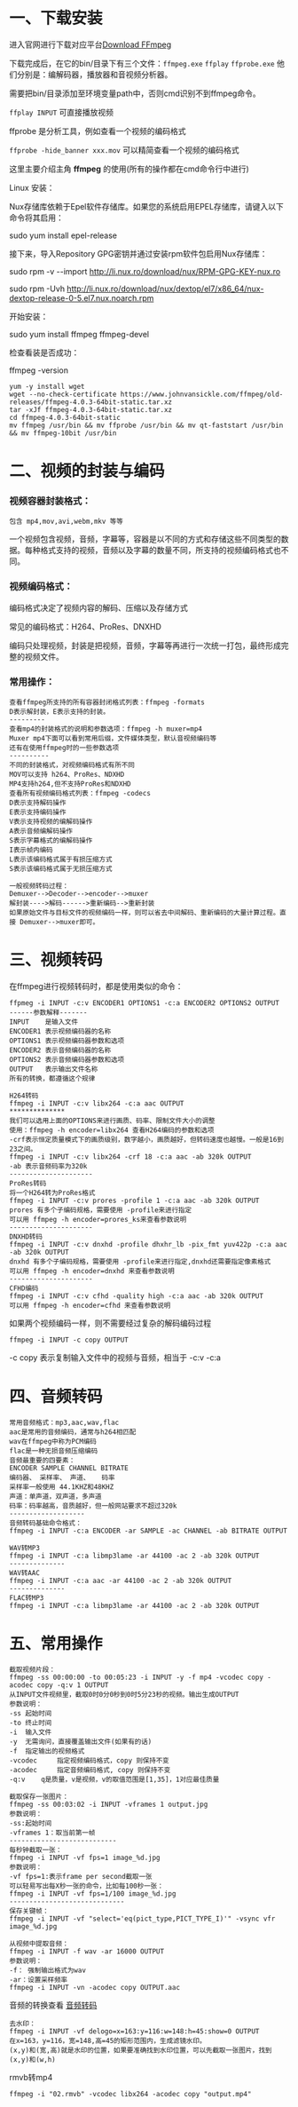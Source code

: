 # 一、下载安装

进入官网进行下载对应平台[Download FFmpeg](http://ffmpeg.org/download.html#build-windows)

下载完成后，在它的bin/目录下有三个文件：`ffmpeg.exe` `ffplay` `ffprobe.exe` 他们分别是：编解码器，播放器和音视频分析器。

需要把bin/目录添加至环境变量path中，否则cmd识别不到ffmpeg命令。

`ffplay INPUT` 可直接播放视频

ffprobe 是分析工具，例如查看一个视频的编码格式 

`ffprobe -hide_banner xxx.mov` 可以精简查看一个视频的编码格式

这里主要介绍主角 **ffmpeg** 的使用(所有的操作都在cmd命令行中进行)

Linux 安装：

Nux存储库依赖于Epel软件存储库。如果您的系统启用EPEL存储库，请键入以下命令将其启用：

sudo yum install epel-release

接下来，导入Repository GPG密钥并通过安装rpm软件包启用Nux存储库：

sudo rpm -v --import http://li.nux.ro/download/nux/RPM-GPG-KEY-nux.ro

sudo rpm -Uvh http://li.nux.ro/download/nux/dextop/el7/x86_64/nux-dextop-release-0-5.el7.nux.noarch.rpm

开始安装：

sudo yum install ffmpeg ffmpeg-devel

检查看装是否成功：

ffmpeg -version

	yum -y install wget
	wget --no-check-certificate https://www.johnvansickle.com/ffmpeg/old-releases/ffmpeg-4.0.3-64bit-static.tar.xz
	tar -xJf ffmpeg-4.0.3-64bit-static.tar.xz
	cd ffmpeg-4.0.3-64bit-static
	mv ffmpeg /usr/bin && mv ffprobe /usr/bin && mv qt-faststart /usr/bin && mv ffmpeg-10bit /usr/bin



# 二、视频的封装与编码

### 视频容器封装格式：

```	
包含 mp4,mov,avi,webm,mkv 等等
```

一个视频包含视频，音频，字幕等，容器是以不同的方式和存储这些不同类型的数据。每种格式支持的视频，音频以及字幕的数量不同，所支持的视频编码格式也不同。

### 视频编码格式：

编码格式决定了视频内容的解码、压缩以及存储方式

常见的编码格式：H264、ProRes、DNXHD

编码只处理视频，封装是把视频，音频，字幕等再进行一次统一打包，最终形成完整的视频文件。

### 常用操作：

```
查看ffmpeg所支持的所有容器封闭格式列表：ffmpeg -formats
D表示解封装，E表示支持的封装。
---------
查看mp4的封装格式的说明和参数选项：ffmpeg -h muxer=mp4
Muxer mp4下面可以看到常用后缀，文件媒体类型，默认音视频编码等
还有在使用ffmpeg时的一些参数选项
----------
不同的封装格式，对视频编码格式有所不同
MOV可以支持 h264、ProRes、NDXHD
MP4支持h264,但不支持ProRes和NDXHD
查看所有视频编码格式列表：ffmpeg -codecs
D表示支持解码操作
E表示支持编码操作
V表示支持视频的编解码操作
A表示音频编解码操作
S表示字幕格式的编解码操作
I表示帧内编码
L表示该编码格式属于有损压缩方式
S表示该编码格式属于无损压缩方式
```

```
一般视频转码过程：
Demuxer-->Decoder-->encoder-->muxer
解封装---->解码------>重新编码-->重新封装
如果原始文件与目标文件的视频编码一样，则可以省去中间解码、重新编码的大量计算过程。直接 Demuxer-->muxer即可。
```

# 三、视频转码

在ffmpeg进行视频转码时，都是使用类似的命令：

````
ffpmeg -i INPUT -c:v ENCODER1 OPTIONS1 -c:a ENCODER2 OPTIONS2 OUTPUT
------参数解释-------
INPUT 	 是输入文件
ENCODER1 表示视频编码器的名称
OPTIONS1 表示视频编码器参数和选项
ENCODER2 表示音频编码器的名称
OPTIONS2 表示音频编码器参数和选项
OUTPUT 	 表示输出文件名称
所有的转换，都遵循这个规律
````

```
H264转码
ffmpeg -i INPUT -c:v libx264 -c:a aac OUTPUT
**************
我们可以选用上面的OPTIONS来进行画质、码率、限制文件大小的调整
使用：ffmpeg -h encoder=libx264 查看H264编码的参数和选项
-crf表示恒定质量模式下的画质级别，数字越小，画质越好，但转码速度也越慢。一般是16到23之间。
ffmpeg -i INPUT -c:v libx264 -crf 18 -c:a aac -ab 320k OUTPUT
-ab 表示音频码率为320k
---------------------
ProRes转码
将一个H264转为ProRes格式
ffmpeg -i INPUT -c:v prores -profile 1 -c:a aac -ab 320k OUTPUT
prores 有多个子编码规格，需要使用 -profile来进行指定
可以用 ffmpeg -h encoder=prores_ks来查看参数说明
---------------------
DNXHD转码
ffmpeg -i INPUT -c:v dnxhd -profile dhxhr_lb -pix_fmt yuv422p -c:a aac -ab 320k OUTPUT
dnxhd 有多个子编码规格，需要使用 -profile来进行指定,dnxhd还需要指定像素格式
可以用 ffmpeg -h encoder=dnxhd 来查看参数说明
---------------------
CFHD编码
ffmpeg -i INPUT -c:v cfhd -quality high -c:a aac -ab 320k OUTPUT
可以用 ffmpeg -h encoder=cfhd 来查看参数说明
```

如果两个视频编码一样，则不需要经过复杂的解码编码过程

`ffmpeg -i INPUT -c copy OUTPUT`

-c copy 表示复制输入文件中的视频与音频，相当于 -c:v -c:a

# 四、音频转码

```
常用音频格式：mp3,aac,wav,flac
aac是常用的音频编码，通常与h264相匹配
wav在ffmpeg中称为PCM编码
flac是一种无损音频压缩编码
音频最重要的四要素：
ENCODER SAMPLE CHANNEL BITRATE
编码器、 采样率、 声道、   码率
采样率一般使用 44.1KHZ和48KHZ
声道：单声道，双声道，多声道
码率：码率越高，音质越好，但一般网站要求不超过320k
-------------------
音频转码基础命令格式：
ffmpeg -i INPUT -c:a ENCODER -ar SAMPLE -ac CHANNEL -ab BITRATE OUTPUT
```

```
WAV转MP3
ffmpeg -i INPUT -c:a libmp3lame -ar 44100 -ac 2 -ab 320k OUTPUT
--------------
WAV转AAC
ffmpeg -i INPUT -c:a aac -ar 44100 -ac 2 -ab 320k OUTPUT
--------------
FLAC转MP3
ffmpeg -i INPUT -c:a libmp3lame -ar 44100 -ac 2 -ab 320k OUTPUT
```

# 五、常用操作

```
截取视频片段：
ffmpeg -ss 00:00:00 -to 00:05:23 -i INPUT -y -f mp4 -vcodec copy -acodec copy -q:v 1 OUTPUT
从INPUT文件视频里，截取0时0分0秒到0时5分23秒的视频。输出生成OUTPUT
参数说明：
-ss 起始时间
-to 终止时间
-i	输入文件
-y	无需询问，直接覆盖输出文件(如果有的话)
-f	指定输出的视频格式
-vcodec		指定视频编码格式，copy 则保持不变
-acodec 	指定音频编码格式, copy 则保持不变
-q:v	q是质量，v是视频，v的取值范围是[1,35]，1对应最佳质量
```

```
截取保存一张图片：
ffmpeg -ss 00:03:02 -i INPUT -vframes 1 output.jpg
参数说明：
-ss:起始时间
-vframes 1：取当前第一帧
---------------------------
每秒钟截取一张：
ffmpeg -i INPUT -vf fps=1 image_%d.jpg
参数说明：
-vf fps=1:表示frame per second截取一张
可以轻易写出每X秒一张的命令，比如每100秒一张：
ffmpeg -i INPUT -vf fps=1/100 image_%d.jpg
-----------------------------
保存关键帧：
ffmpeg -i INPUT -vf "select='eq(pict_type,PICT_TYPE_I)'" -vsync vfr image_%d.jpg
```

```
从视频中提取音频：
ffmpeg -i INPUT -f wav -ar 16000 OUTPUT
参数说明：
-f： 强制输出格式为wav
-ar：设置采样频率
ffmpeg -i INPUT -vn -acodec copy OUTPUT.aac
```

音频的转换查看 [音频转码](#四、音频转码)

```
去水印：
ffmpeg -i INPUT -vf delogo=x=163:y=116:w=148:h=45:show=0 OUTPUT
在x=163，y=116，宽=148,高=45的矩形范围内，生成滤镜水印。
(x,y)和(宽,高)就是水印的位置，如果要准确找到水印位置，可以先截取一张图片，找到(x,y)和(w,h)
```

rmvb转mp4

`ffmpeg -i "02.rmvb" -vcodec libx264 -acodec copy "output.mp4"`



